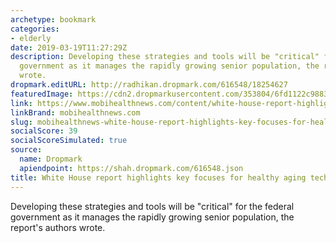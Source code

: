 ```yaml
---
archetype: bookmark
categories:
- elderly
date: 2019-03-19T11:27:29Z
description: Developing these strategies and tools will be "critical" for the federal
  government as it manages the rapidly growing senior population, the report's authors
  wrote.
dropmark.editURL: http://radhikan.dropmark.com/616548/18254627
featuredImage: https://cdn2.dropmarkusercontent.com/353804/6fd1122c9883b6727cc12be8bacddc22f78467c9d2ed347f5b0450e1ed4ee2cd/thumbnail/Seniors_1.jpg?Expires=1557430062&Signature=hUsXvK-KaRIsfK~NbDxw0B0IVt7XQpX~UkBj6PBfzmgchhjtZubix90R0lS~ntK~x2KDah3sPpX0Rql512BjTuBDGM1SQtnqpTpC8R1jawp0pTRJoauSpyf0-nkrz3F2VakVyU6D7lxzPTGDKBZVEhSkzDKhpT-YyHR1Z9wcs7aT8IvFCB92~7rVajL-4I7lyq92hpwroYzfqeRS2CBzceVFDffHz8lP5EunvfT~CMbGTrbq0we3D7XMDhVSC4p7wHG5AFlGq0aBPFiXxysx9IxOhFf2XUccvaEUHXdHHIhUduqQY0MPY3vkdvkYKTACX6-vzo4bh4JwQX6h5r8AjA__&Key-Pair-Id=APKAITQYWVEN757ZA4KQ
link: https://www.mobihealthnews.com/content/white-house-report-highlights-key-focuses-healthy-aging-tech-research
linkBrand: mobihealthnews.com
slug: mobihealthnews-white-house-report-highlights-key-focuses-for-healthy-aging-tech-research
socialScore: 39
socialScoreSimulated: true
source:
  name: Dropmark
  apiendpoint: https://shah.dropmark.com/616548.json
title: White House report highlights key focuses for healthy aging tech research
---
```

Developing these strategies and tools will be "critical" for the federal government as it manages the rapidly growing senior population, the report's authors wrote.